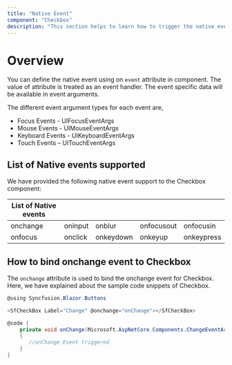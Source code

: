 ```yaml
---
title: "Native Event"
component: "Checkbox"
description: "This section helps to learn how to trigger the native events in ASP.NET Core Razor application"
---
```


# Overview

You can define the native event using on `event` attribute in component. The value of attribute is treated as an event handler. The event specific data will be available in event arguments.

The different event argument types for each event are,

* Focus Events - UIFocusEventArgs
* Mouse Events - UIMouseEventArgs
* Keyboard Events - UIKeyboardEventArgs
* Touch Events – UITouchEventArgs

## List of Native events supported

We have provided the following native event support to the Checkbox component:

| List of Native events |  |  | | |
| --- | --- | --- | --- | --- |
| onchange | oninput | onblur | onfocusout | onfocusin |
|onfocus|onclick|onkeydown|onkeyup|onkeypress|

## How to bind onchange event to Checkbox

The `onchange` attribute is used to bind the onchange event for Checkbox. Here, we have explained about the sample code snippets of Checkbox.

```csharp
@using Syncfusion.Blazor.Buttons

<SfCheckBox Label="Change" @onchange="onChange"></SfCheckBox>

@code {
    private void onChange(Microsoft.AspNetCore.Components.ChangeEventArgs args)
    {
       //onChange Event triggered
    }
}
```